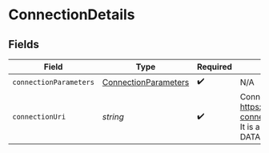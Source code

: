 # ConnectionDetails


## Fields

| Field                                                                                                                                                                                            | Type                                                                                                                                                                                             | Required                                                                                                                                                                                         | Description                                                                                                                                                                                      |
| ------------------------------------------------------------------------------------------------------------------------------------------------------------------------------------------------ | ------------------------------------------------------------------------------------------------------------------------------------------------------------------------------------------------ | ------------------------------------------------------------------------------------------------------------------------------------------------------------------------------------------------ | ------------------------------------------------------------------------------------------------------------------------------------------------------------------------------------------------ |
| `connectionParameters`                                                                                                                                                                           | [ConnectionParameters](../../models/shared/connectionparameters.md)                                                                                                                              | :heavy_check_mark:                                                                                                                                                                               | N/A                                                                                                                                                                                              |
| `connectionUri`                                                                                                                                                                                  | *string*                                                                                                                                                                                         | :heavy_check_mark:                                                                                                                                                                               | Connection URI is same as specified in https://www.postgresql.org/docs/current/libpq-connect.html#id-1.7.3.8.3.6<br/>It is a ready to use string for psql or for DATABASE_URL environment variable.<br/> |